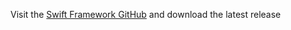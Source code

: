 Visit the [Swift Framework GitHub](https://github.com/Uhsleep/Swift) and download the latest release